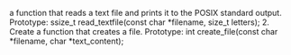  a function that reads a text file and prints it to the POSIX standard output.
Prototype: ssize_t read_textfile(const char *filename, size_t letters);
2.
Create a function that creates a file.
Prototype: int create_file(const char *filename, char *text_content);
